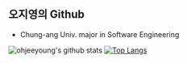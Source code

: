 ## 오지영의 Github
- Chung-ang Univ. major in Software Engineering

![ohjeeyoung's github stats](https://github-readme-stats.vercel.app/api?username=ohjeeyoung&show_icons=true&theme=default) 
[![Top Langs](https://github-readme-stats.vercel.app/api/top-langs/?username=ohjeeyoung&layout=compact)](https://github.com/ohjeeyoung/github-readme-stats)

<!--
**ohjeeyoung/ohjeeyoung** is a ✨ _special_ ✨ repository because its `README.md` (this file) appears on your GitHub profile.
 
Here are some ideas to get you started:

- 🔭 I’m currently working on ...
- 🌱 I’m currently learning ...
- 👯 I’m looking to collaborate on ...
- 🤔 I’m looking for help with ...
- 💬 Ask me about ...
- 📫 How to reach me: ...
- 😄 Pronouns: ...
- ⚡ Fun fact: ...
-->
